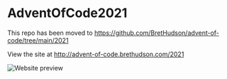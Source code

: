 # AdventOfCode2021

This repo has been moved to https://github.com/BretHudson/advent-of-code/tree/main/2021

View the site at http://advent-of-code.brethudson.com/2021

![Website preview](https://advent-of-code.brethudson.com/2021/og.png)
